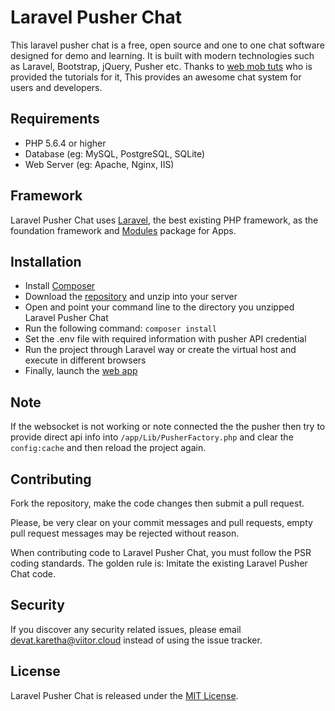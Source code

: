   # Laravel Pusher Chat
  
  This laravel pusher chat is a free, open source and one to one chat software designed for demo and learning. It is built with modern technologies such as Laravel, Bootstrap, jQuery, Pusher etc. Thanks to [web mob tuts](http://webmobtuts.com/backend-development/implementing-a-chat-app-using-laravel-and-pusher/) who is provided the tutorials for it, This provides an awesome chat system for users and developers.
  
  ## Requirements
  
  * PHP 5.6.4 or higher
  * Database (eg: MySQL, PostgreSQL, SQLite)
  * Web Server (eg: Apache, Nginx, IIS)
  
  ## Framework
  
  Laravel Pusher Chat uses [Laravel](http://laravel.com), the best existing PHP framework, as the foundation framework and [Modules](https://nwidart.com/laravel-modules) package for Apps.
  
  ## Installation
  
   * Install [Composer](https://getcomposer.org/download)
   * Download the [repository](https://github.com/dekts/laravel-pusher-chat/archive/master.zip) and unzip into your server
   * Open and point your command line to the directory you unzipped Laravel Pusher Chat
   * Run the following command: `composer install`
   * Set the .env file with required information with pusher API credential
   * Run the project through Laravel way or create the virtual host and execute in different browsers
   * Finally, launch the [web app](http://localhost:8000)
   
  ## Note
  
  If the websocket is not working or note connected the the pusher then try to provide direct api info into `/app/Lib/PusherFactory.php` and clear the `config:cache` and then reload the project again. 
   
  ## Contributing
  
  Fork the repository, make the code changes then submit a pull request.
  
  Please, be very clear on your commit messages and pull requests, empty pull request messages may be rejected without reason.
  
  When contributing code to Laravel Pusher Chat, you must follow the PSR coding standards. The golden rule is: Imitate the existing Laravel Pusher Chat code.
  
  ## Security
  
  If you discover any security related issues, please email devat.karetha@viitor.cloud instead of using the issue tracker.
  
  ## License
  
  Laravel Pusher Chat is released under the [MIT License](LICENSE.txt).